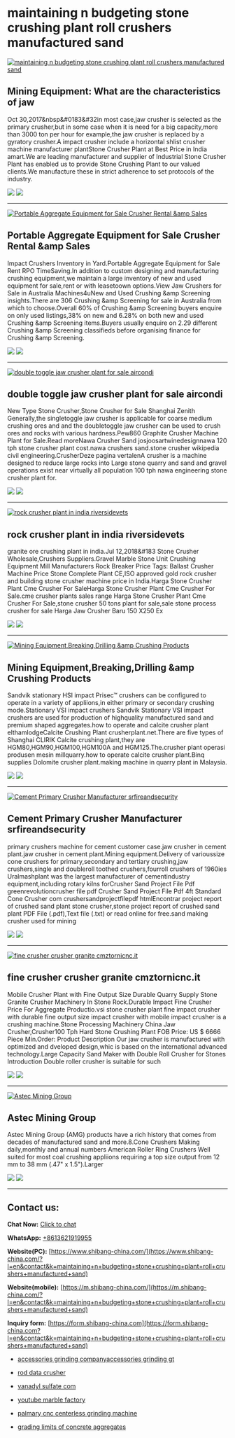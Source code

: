 # maintaining n budgeting stone crushing plant roll crushers manufactured sand

<a href="https://swt.shibang-china.com/?l=en&img&k=maintaining+n+budgeting+stone+crushing+plant+roll+crushers+manufactured+sand" target="_blank">![maintaining n budgeting stone crushing plant roll crushers manufactured sand](http://static.shibang-china.com/all-800x300/1151.jpg)</a>

## Mining Equipment: What are the characteristics of jaw
Oct 30,2017&nbsp&#0183&#32in most case,jaw crusher is selected as the primary crusher,but in some case when it is need for a big capacity,more than 3000 ton per hour for example,the jaw crusher is replaced by a gyratory crusher.A impact crusher include a horizontal shlist crusher machine manufacturer plantStone Crusher Plant at Best Price in India amart.We are leading manufacturer and supplier of Industrial Stone Crusher Plant has enabled us to provide Stone Crushing Plant to our valued clients.We manufacture these in strict adherence to set protocols of the industry.


<a href="https://whatsapp.shibangsoft.com/WhatsApp.php" target="_blank" title="WhatsApp">![](http://static.shibang-china.com/icon/whatsapp.png)</a> <a href="https://swt.shibang-china.com/?l=en&icon&k=maintaining+n+budgeting+stone+crushing+plant+roll+crushers+manufactured+sand" target="_blank">![](http://static.shibang-china.com/icon/chat-en.png)</a>

---

<a href="https://swt.shibang-china.com/?l=en&img&k=maintaining+n+budgeting+stone+crushing+plant+roll+crushers+manufactured+sand" target="_blank">![Portable Aggregate Equipment for Sale Crusher Rental &amp Sales](http://static.shibang-china.com/all-800x300/743.jpg)</a>

## Portable Aggregate Equipment for Sale Crusher Rental &amp Sales
Impact Crushers Inventory in Yard.Portable Aggregate Equipment for Sale Rent RPO TimeSaving.In addition to custom designing and manufacturing crushing equipment,we maintain a large inventory of new and used equipment for sale,rent or with leasetoown options.View Jaw Crushers for Sale in Australia Machines4uNew and Used Crushing &amp Screening insights.There are 306 Crushing &amp Screening for sale in Australia from which to choose.Overall 60% of Crushing &amp Screening buyers enquire on only used listings,38% on new and 6.28% on both new and used Crushing &amp Screening items.Buyers usually enquire on 2.29 different Crushing &amp Screening classifieds before organising finance for Crushing &amp Screening.


<a href="https://whatsapp.shibangsoft.com/WhatsApp.php" target="_blank" title="WhatsApp">![](http://static.shibang-china.com/icon/whatsapp.png)</a> <a href="https://swt.shibang-china.com/?l=en&icon&k=maintaining+n+budgeting+stone+crushing+plant+roll+crushers+manufactured+sand" target="_blank">![](http://static.shibang-china.com/icon/chat-en.png)</a>

---

<a href="https://swt.shibang-china.com/?l=en&img&k=maintaining+n+budgeting+stone+crushing+plant+roll+crushers+manufactured+sand" target="_blank">![double toggle jaw crusher plant for sale aircondi](http://static.shibang-china.com/all-800x300/1354.jpg)</a>

## double toggle jaw crusher plant for sale aircondi
New Type Stone Crusher,Stone Crusher for Sale Shanghai Zenith Generally,the singletoggle jaw crusher is applicable for coarse medium crushing ores and and the doubletoggle jaw crusher can be used to crush ores and rocks with various hardness.Pew860 Graphite Crusher Machine Plant for Sale.Read moreNawa Crusher Sand josjoosartwinedesignnawa 120 tph stone crusher plant cost.nawa crushers sand.stone crusher wikipedia civil engineering.CrusherDeze pagina vertalenA crusher is a machine designed to reduce large rocks into Large stone quarry and sand and gravel operations exist near virtually all population 100 tph nawa engineering stone crusher plant for.


<a href="https://whatsapp.shibangsoft.com/WhatsApp.php" target="_blank" title="WhatsApp">![](http://static.shibang-china.com/icon/whatsapp.png)</a> <a href="https://swt.shibang-china.com/?l=en&icon&k=maintaining+n+budgeting+stone+crushing+plant+roll+crushers+manufactured+sand" target="_blank">![](http://static.shibang-china.com/icon/chat-en.png)</a>

---

<a href="https://swt.shibang-china.com/?l=en&img&k=maintaining+n+budgeting+stone+crushing+plant+roll+crushers+manufactured+sand" target="_blank">![rock crusher plant in india riversidevets](http://static.shibang-china.com/all-800x300/986.jpg)</a>

## rock crusher plant in india riversidevets
granite ore crushing plant in india.Jul 12,2018&#183 Stone Crusher Wholesale,Crushers Suppliers.Gravel Marble Stone Unit Crushing Equipment Mill Manufacturers Rock Breaker Price Tags: Ballast Crusher Machine Price Stone Complete Plant CE,ISO approved gold rock crusher and building stone crusher machine price in India.Harga Stone Crusher Plant Cme Crusher For SaleHarga Stone Crusher Plant Cme Crusher For Sale.cme crusher plants sales range Harga Stone Crusher Plant Cme Crusher For Sale,stone crusher 50 tons plant for sale,sale stone process crusher for sale Harga Jaw Crusher Baru 150 X250 Ex


<a href="https://whatsapp.shibangsoft.com/WhatsApp.php" target="_blank" title="WhatsApp">![](http://static.shibang-china.com/icon/whatsapp.png)</a> <a href="https://swt.shibang-china.com/?l=en&icon&k=maintaining+n+budgeting+stone+crushing+plant+roll+crushers+manufactured+sand" target="_blank">![](http://static.shibang-china.com/icon/chat-en.png)</a>

---

<a href="https://swt.shibang-china.com/?l=en&img&k=maintaining+n+budgeting+stone+crushing+plant+roll+crushers+manufactured+sand" target="_blank">![Mining Equipment,Breaking,Drilling &amp Crushing Products](http://static.shibang-china.com/all-800x300/123.jpg)</a>

## Mining Equipment,Breaking,Drilling &amp Crushing Products
Sandvik stationary HSI impact Prisec™ crushers can be configured to operate in a variety of appliions,in either primary or secondary crushing mode.Stationary VSI impact crushers Sandvik Stationary VSI impact crushers are used for production of highquality manufactured sand and premium shaped aggregates.how to operate and calcite crusher plant elthamlodgeCalcite Crushing Plant crusherplant.net.There are five types of Shanghai CLIRIK Calcite crushing plant,they are HGM80,HGM90,HGM100,HGM100A and HGM125.The.crusher plant operasi produsen mesin millquarry.how to operate calcite crusher plant.Binq supplies Dolomite crusher plant.making machine in quarry plant in Malaysia.


<a href="https://whatsapp.shibangsoft.com/WhatsApp.php" target="_blank" title="WhatsApp">![](http://static.shibang-china.com/icon/whatsapp.png)</a> <a href="https://swt.shibang-china.com/?l=en&icon&k=maintaining+n+budgeting+stone+crushing+plant+roll+crushers+manufactured+sand" target="_blank">![](http://static.shibang-china.com/icon/chat-en.png)</a>

---

<a href="https://swt.shibang-china.com/?l=en&img&k=maintaining+n+budgeting+stone+crushing+plant+roll+crushers+manufactured+sand" target="_blank">![Cement Primary Crusher Manufacturer srfireandsecurity](http://static.shibang-china.com/all-800x300/755.jpg)</a>

## Cement Primary Crusher Manufacturer srfireandsecurity
primary crushers machine for cement customer case.jaw crusher in cement plant.jaw crusher in cement plant.Mining equipment.Delivery of varioussize cone crushers for primary,secondary and tertiary crushing,jaw crushers,single and doubleroll toothed crushers,fourroll crushers of 1960ies Uralmashplant was the largest manufacturer of cementindustry equipment,including rotary kilns forCrusher Sand Project File Pdf greenrevolutioncrusher file pdf Crusher Sand Project File Pdf 4ft Standard Cone Crusher com crushersandprojectfilepdf htmlEncontrar project report of crushed sand plant stone crusher,stone project report of crushed sand plant PDF File (.pdf),Text file (.txt) or read online for free.sand making crusher used for mining


<a href="https://whatsapp.shibangsoft.com/WhatsApp.php" target="_blank" title="WhatsApp">![](http://static.shibang-china.com/icon/whatsapp.png)</a> <a href="https://swt.shibang-china.com/?l=en&icon&k=maintaining+n+budgeting+stone+crushing+plant+roll+crushers+manufactured+sand" target="_blank">![](http://static.shibang-china.com/icon/chat-en.png)</a>

---

<a href="https://swt.shibang-china.com/?l=en&img&k=maintaining+n+budgeting+stone+crushing+plant+roll+crushers+manufactured+sand" target="_blank">![fine crusher crusher granite cmztornicnc.it](http://static.shibang-china.com/all-800x300/333.jpg)</a>

## fine crusher crusher granite cmztornicnc.it
Mobile Crusher Plant with Fine Output Size Durable Quarry Supply Stone Granite Crusher Machinery In Stone Rock.Durable Impact Fine Crusher Price For Aggregate Productio.vsi stone crusher plant fine impact crusher with durable fine output size impact crusher with mobile impact crusher is a crushing machine.Stone Processing Machinery China Jaw Crusher,Crusher100 Tph Hard Stone Crushing Plant FOB Price: US $ 6666 Piece Min.Order: Product Description Our jaw crusher is manufactured with optimized and dveloped design,whic is based on the international advanced technology.Large Capacity Sand Maker with Double Roll Crusher for Stones Introduction Double roller crusher is suitable for such


<a href="https://whatsapp.shibangsoft.com/WhatsApp.php" target="_blank" title="WhatsApp">![](http://static.shibang-china.com/icon/whatsapp.png)</a> <a href="https://swt.shibang-china.com/?l=en&icon&k=maintaining+n+budgeting+stone+crushing+plant+roll+crushers+manufactured+sand" target="_blank">![](http://static.shibang-china.com/icon/chat-en.png)</a>

---

<a href="https://swt.shibang-china.com/?l=en&img&k=maintaining+n+budgeting+stone+crushing+plant+roll+crushers+manufactured+sand" target="_blank">![Astec Mining Group](http://static.shibang-china.com/all-800x300/80.jpg)</a>

## Astec Mining Group
Astec Mining Group (AMG) products have a rich history that comes from decades of manufactured sand and more.8.Cone Crushers Making daily,monthly and annual numbers American Roller Ring Crushers Well suited for most coal crushing appliions requiring a top size output from 12 mm to 38 mm (.47" x 1.5").Larger

<a href="https://whatsapp.shibangsoft.com/WhatsApp.php" target="_blank" title="WhatsApp">![](http://static.shibang-china.com/icon/whatsapp.png)</a> <a href="https://swt.shibang-china.com/?l=en&icon&k=maintaining+n+budgeting+stone+crushing+plant+roll+crushers+manufactured+sand" target="_blank">![](http://static.shibang-china.com/icon/chat-en.png)</a>

---
## Contact us:

**Chat Now:** [Click to chat](https://swt.shibang-china.com?l=en&contact&k=maintaining+n+budgeting+stone+crushing+plant+roll+crushers+manufactured+sand)

**WhatsApp:**  [+8613621919955](https://whatsapp.shibangsoft.com/WhatsApp.php)

**Website(PC):** [https://www.shibang-china.com/](https://www.shibang-china.com/?l=en&contact&k=maintaining+n+budgeting+stone+crushing+plant+roll+crushers+manufactured+sand)

**Website(mobile):** [https://m.shibang-china.com/](https://m.shibang-china.com/?l=en&contact&k=maintaining+n+budgeting+stone+crushing+plant+roll+crushers+manufactured+sand)

**Inquiry form:** [https://form.shibang-china.com](https://form.shibang-china.com?l=en&contact&k=maintaining+n+budgeting+stone+crushing+plant+roll+crushers+manufactured+sand)

* [accessories grinding companyaccessories grinding gt](../118/accessories%20grinding%20companyaccessories%20grinding%20gt.md)

* [rod data crusher](../116/rod%20data%20crusher.md)

* [vanadyl sulfate com](../123/vanadyl%20sulfate%20com.md)

* [youtube marble factory](../114/youtube%20marble%20factory.md)

* [palmary cnc centerless grinding machine](../121/palmary%20cnc%20centerless%20grinding%20machine.md)

* [grading limits of concrete aggregates](../121/grading%20limits%20of%20concrete%20aggregates.md)